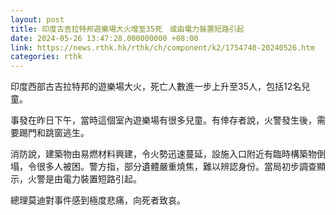 ```yaml
---
layout: post
title: 印度古吉拉特邦遊樂場大火增至35死　或由電力裝置短路引起
date: 2024-05-26 13:47:28.000000000 +08:00
link: https://news.rthk.hk/rthk/ch/component/k2/1754740-20240526.htm
categories: rthk
---
```


印度西部古吉拉特邦的遊樂場大火，死亡人數進一步上升至35人，包括12名兒童。

事發在昨日下午，當時這個室內遊樂場有很多兒童。有倖存者說，火警發生後，需要踢門和跳窗逃生。

消防說，建築物由易燃材料興建，令火勢迅速蔓延，設施入口附近有臨時構築物倒塌，令很多人被困。警方指，部分遺體嚴重燒焦，難以辨認身份。當局初步調查顯示，火警是由電力裝置短路引起。

總理莫迪對事件感到極度悲痛，向死者致哀。
